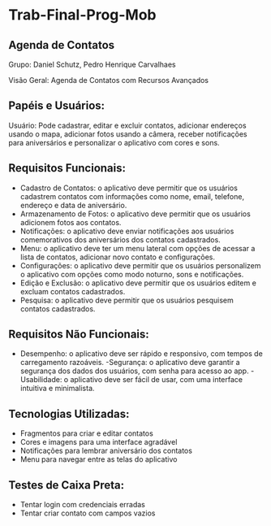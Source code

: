 # Trab-Final-Prog-Mob
## Agenda de Contatos
Grupo: Daniel Schutz, Pedro Henrique Carvalhaes

Visão Geral: Agenda de Contatos com Recursos Avançados

## Papéis e Usuários:

Usuário: Pode cadastrar, editar e excluir contatos, adicionar endereços usando o mapa, adicionar fotos usando a câmera, receber notificações para aniversários e personalizar o aplicativo com cores e sons.


## Requisitos Funcionais:

- Cadastro de Contatos: o aplicativo deve permitir que os usuários cadastrem contatos com informações como nome, email, telefone, endereço e data de aniversário.
- Armazenamento de Fotos: o aplicativo deve permitir que os usuários adicionem fotos aos contatos.
- Notificações: o aplicativo deve enviar notificações aos usuários comemorativos dos aniversários dos contatos cadastrados.
- Menu: o aplicativo deve ter um menu lateral com opções de acessar a lista de contatos, adicionar novo contato e configurações.
- Configurações: o aplicativo deve permitir que os usuários personalizem o aplicativo com opções como modo noturno, sons e notificações.
- Edição e Exclusão: o aplicativo deve permitir que os usuários editem e excluam contatos cadastrados.
- Pesquisa: o aplicativo deve permitir que os usuários pesquisem contatos cadastrados.


## Requisitos Não Funcionais:

- Desempenho: o aplicativo deve ser rápido e responsivo, com tempos de carregamento razoáveis.
-Segurança: o aplicativo deve garantir a segurança dos dados dos usuários, com senha para acesso ao app.
-Usabilidade: o aplicativo deve ser fácil de usar, com uma interface intuitiva e minimalista.

## Tecnologias Utilizadas:

- Fragmentos para criar e editar contatos
- Cores e imagens para uma interface agradável
- Notificações para lembrar aniversário dos contatos
- Menu para navegar entre as telas do aplicativo

## Testes de Caixa Preta:

- Tentar login com credenciais erradas
- Tentar criar contato com campos vazios
 


 

